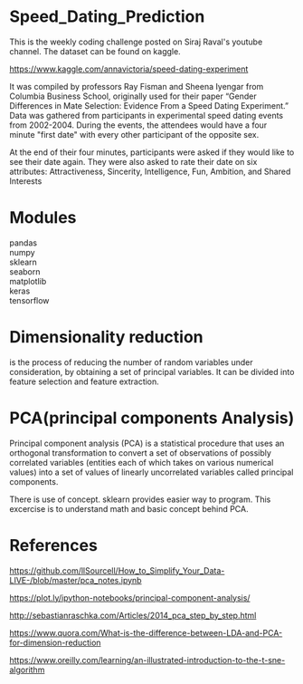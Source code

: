 # Speed_Dating_Prediction

This is the weekly coding challenge posted on Siraj Raval's youtube channel. The dataset can be found on kaggle.

https://www.kaggle.com/annavictoria/speed-dating-experiment

It was compiled by professors Ray Fisman and Sheena Iyengar from Columbia Business School, originally used for their paper “Gender Differences in Mate Selection: Evidence From a Speed Dating Experiment.” Data was gathered from participants in experimental speed dating events from 2002-2004. During the events, the attendees would have a four minute "first date" with every other participant of the opposite sex.

At the end of their four minutes, participants were asked if they would like to see their date again. They were also asked to rate their date on six attributes: Attractiveness, Sincerity, Intelligence, Fun, Ambition, and Shared Interests

# Modules<br>

pandas<br>
numpy<br>
sklearn<br>
seaborn<br>
matplotlib<br>
keras<br>
tensorflow<br>


# Dimensionality reduction

is the process of reducing the number of random variables under consideration, by obtaining a set of principal variables. It can be divided into feature selection and feature extraction.

# PCA(principal components Analysis)

Principal component analysis (PCA) is a statistical procedure that uses an orthogonal transformation to convert a set of observations of possibly correlated variables (entities each of which takes on various numerical values) into a set of values of linearly uncorrelated variables called principal components.

There is use of concept. sklearn provides easier way to program. This excercise is to understand math and basic concept behind PCA.

# References
https://github.com/llSourcell/How_to_Simplify_Your_Data-LIVE-/blob/master/pca_notes.ipynb

https://plot.ly/ipython-notebooks/principal-component-analysis/

http://sebastianraschka.com/Articles/2014_pca_step_by_step.html

https://www.quora.com/What-is-the-difference-between-LDA-and-PCA-for-dimension-reduction

https://www.oreilly.com/learning/an-illustrated-introduction-to-the-t-sne-algorithm
